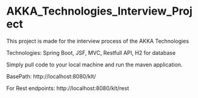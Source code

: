 # AKKA_Technologies_Interview_Project

This project is made for the interview process of the AKKA Technologies

Technologies: Spring Boot, JSF, MVC, Restfull API, H2 for database

Simply pull code to your local machine and run the maven application.

BasePath: http://localhost:8080/klt/

For Rest endpoints: http://localhost:8080/klt/rest


